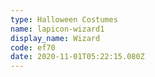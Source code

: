 ```yaml
---
type: Halloween Costumes
name: lapicon-wizard1
display_name: Wizard
code: ef70
date: 2020-11-01T05:22:15.080Z
---
```


